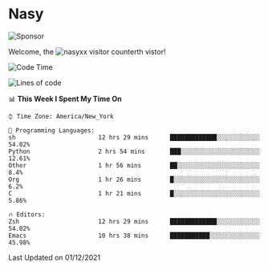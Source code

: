 # Nasy

<!--
<p align="center">
<img height="200" src="https://github-readme-stats.vercel.app/api?username=nasyxx&count_private=true&show_icons=true&theme=dracula&include_all_commits=true"/>
<img height="200" src="https://github-readme-stats.vercel.app/api/top-langs/?username=nasyxx&theme=dracula&hide=html,jupyter+notebook&count_private=true&show_icons=true"/>
</p>

  
----------------
-->

![Sponsor](https://img.shields.io/static/v1.svg?label=Sponsor&message=%E2%9D%A4&logo=GitHub&style=flat&color=pink)
 
Welcome, the ![nasyxx visitor counter](https://count.getloli.com/get/@nasyxx?theme=rule34)th vistor!
 
<!--START_SECTION:waka-->
![Code Time](http://img.shields.io/badge/Code%20Time-1%2C508%20hrs%2045%20mins-blue)

![Lines of code](https://img.shields.io/badge/From%20Hello%20World%20I%27ve%20Written-5%20Million%20lines%20of%20code-blue)

📊 **This Week I Spent My Time On** 

```text
⌚︎ Time Zone: America/New_York

💬 Programming Languages: 
sh                       12 hrs 29 mins      █████████████░░░░░░░░░░░░   54.02% 
Python                   2 hrs 54 mins       ███░░░░░░░░░░░░░░░░░░░░░░   12.61% 
Other                    1 hr 56 mins        ██░░░░░░░░░░░░░░░░░░░░░░░   8.4% 
Org                      1 hr 26 mins        █░░░░░░░░░░░░░░░░░░░░░░░░   6.2% 
C                        1 hr 21 mins        █░░░░░░░░░░░░░░░░░░░░░░░░   5.86%

🔥 Editors: 
Zsh                      12 hrs 29 mins      █████████████░░░░░░░░░░░░   54.02% 
Emacs                    10 hrs 38 mins      ███████████░░░░░░░░░░░░░░   45.98%

```


 Last Updated on 01/12/2021
<!--END_SECTION:waka-->

<!-- ![visitors](https://visitor-badge.laobi.icu/badge?page_id=nasyxx.nasyxx) -->
